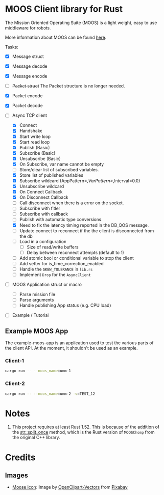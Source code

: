 # MOOS Client library for Rust

The Mission Oriented Operating Suite (MOOS) is a light weight, easy to use 
middleware for robots. 

More information about MOOS can be found 
[here](https://sites.google.com/site/moossoftware/). 

Tasks: 
- [x] Message struct
- [x] Message decode
- [x] Message encode
- [ ] ~~Packet struct~~ The Packet structure is no longer needed. 
- [x] Packet encode
- [x] Packet decode
- [ ] Async TCP client
    - [x] Connect
    - [x] Handshake
    - [x] Start write loop
    - [x] Start read loop
    - [x] Publish (Basic)
    - [x] Subscribe (Basic)
    - [x] Unsubscribe (Basic)
    - [x] On Subscribe, var name cannot be empty
    - [ ] Store/clear list of subscribed variables.
    - [x] Store list of published variables
    - [x] Subscribe wildcard (AppPattern=*,VarPattern=*,Interval=0.0)
    - [x] Unsubscribe wildcard
    - [x] On Connect Callback
    - [x] On Disconnect Callback
    - [ ] Call disconnect when there is a error on the socket.
    - [ ] Subscribe with fitler
    - [ ] Subscribe with callback
    - [ ] Publish with automatic type conversions
    - [x] Need to fix the latency timing reported in the DB_QOS message.
    - [ ] Update connect to reconnect if the the client is disconnected 
          from the db
    - [ ] Load in a configuration
        - [ ] Size of read/write buffers
        - [ ] Delay between reconnect attempts (default to 1)
    - [ ] Add atomic bool or conditional variable to stop the client
    - [ ] Add setter for is_time_correction_enabled
    - [ ] Handle the `SKEW_TOLERANCE` in `lib.rs`
    - [ ] Implement `Drop` for the `AsyncClient`
- [ ] MOOS Application struct or macro
    - [ ] Parse mission file
    - [ ] Parse arguments
    - [ ] Handle publishing App status (e.g. CPU load)
- [ ] Example / Tutorial



## Example MOOS App
The example-moos-app is an application used to test the various parts of
the client API. At the moment, it shouldn't be used as an example.

### Client-1
```bash
cargo run -- --moos_name=umm-1
```

### Client-2
```bash
cargo run -- --moos_name=umm-2 -s=TEST_12
```

# Notes

1. This project requires at least Rust 1.52. This is because of the addition 
   of the [str::split_once](https://doc.rust-lang.org/stable/std/primitive.str.html#method.split_once) 
   method, which is the Rust version of `MOOSChomp` from the original C++ 
   library.

# Credits

## Images
- [Moose Icon](https://pixabay.com/vectors/deer-mammal-moose-antler-animal-159022/): Image by <a href="https://pixabay.com/users/openclipart-vectors-30363/?utm_source=link-attribution&amp;utm_medium=referral&amp;utm_campaign=image&amp;utm_content=159022">OpenClipart-Vectors</a> from <a href="https://pixabay.com/?utm_source=link-attribution&amp;utm_medium=referral&amp;utm_campaign=image&amp;utm_content=159022">Pixabay</a>



